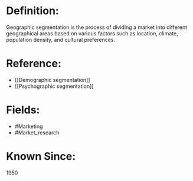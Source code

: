 

# Definition:
Geographic segmentation is the process of dividing a market into different geographical areas based on various factors such as location, climate, population density, and cultural preferences.

# Reference:
- [[Demographic segmentation]]
- [[Psychographic segmentation]]

# Fields: 
- #Marketing
- #Market_research

# Known Since:
1950

